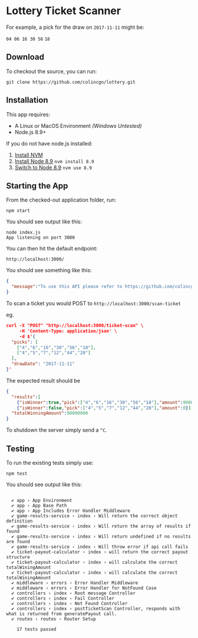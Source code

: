 # Lottery Ticket Scanner
  

For example, a pick for the draw on `2017-11-11` might be:
 
`04 06 16 30 56` `18`

## Download

To checkout the source, you can run: 

`git clone https://github.com/colincgn/lottery.git`

## Installation

This app requires: 

- A Linux or MacOS Environment *(Windows Untested)*
- Node.js 8.9+

If you do not have node.js installed: 

1. [Install NVM](https://github.com/creationix/nvm#installation)
2. [Install Node 8.9](https://github.com/creationix/nvm#usage) `nvm install 8.9`
3. [Switch to Node 8.9](https://github.com/creationix/nvm#usage) `nvm use 8.9`

## Starting the App

From the checked-out application folder, run: 

`npm start`

You should see output like this: 

```
node index.js
App listening on port 3000
```

You can then hit the default endpoint: 

`http://localhost:3000/`

You should see something like this: 

```json
{
  "message":"To use this API please refer to https://github.com/colincgn/lottery for further documentation"
}
```

To scan a ticket you would POST to `http://localhost:3000/scan-ticket`

eg.

```json
curl -X "POST" "http://localhost:3000/ticket-scan" \
     -H 'Content-Type: application/json' \
     -d $'{
  "picks": [
    ["4","6","16","30","56","18"],
    ["4","5","7","12","44","20"]
  ],
  "drawDate": "2017-11-11"
}'
```

The expected result should be

```json
{
  "results":[
    {"isWinner":true,"pick":["4","6","16","30","56","18"],"amount":90000000},
    {"isWinner":false,"pick":["4","5","7","12","44","20"],"amount":0}],
  "totalWinningAmount":90000000
}
```

To shutdown the server simply send a `^C`.

## Testing

To run the existing tests simply use: 

`npm test`

You should see output like this: 

```
  
  ✔ app › App Environment
  ✔ app › App Base Path
  ✔ app › App Includes Error Handler Middleware
  ✔ game-results-service › index › Will return the correct object definition
  ✔ game-results-service › index › Will return the array of results if found
  ✔ game-results-service › index › Will return undefined if no results are found
  ✔ game-results-service › index › Will throw error if api call fails
  ✔ ticket-payout-calculator › index › will return the correct payout structure
  ✔ ticket-payout-calculator › index › will calculate the correct totalWiningAmount
  ✔ ticket-payout-calculator › index › will calculate the correct totalWiningAmount
  ✔ middleware › errors › Error Handler Middleware
  ✔ middleware › errors › Error Handler for NotFound Case
  ✔ controllers › index › Root message Controller
  ✔ controllers › index › Fail Controller
  ✔ controllers › index › Not Found Controller
  ✔ controllers › index › postTicketScan Controller, responds with what is returned from generatePayout call.
  ✔ routes › routes › Router Setup
  
    17 tests passed
```



 

